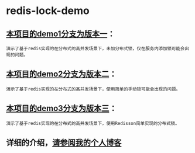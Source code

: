 # redis-lock-demo
## [本项目的demo1分支为版本一](https://github.com/mingwei-cheng/redis-lock-demo/tree/demo1)：
    演示了基于redis实现的在分布式的高并发场景下，未加分布式锁，仅在服务内添加锁可能会出现的问题。
## [本项目的demo2分支为版本二](https://github.com/mingwei-cheng/redis-lock-demo/tree/demo2)：
    演示了基于redis实现的在分布式的高并发场景下，使用简单的手动锁可能会出现的问题。
## [本项目的demo3分支为版本三](https://github.com/mingwei-cheng/redis-lock-demo/tree/demo3)：
    演示了基于redis实现的在分布式的高并发场景下，使用Redisson简单实现的分布式锁。
## 详细的介绍，[请参阅我的个人博客](https://blog.csdn.net/mingwei_cheng/article/details/107369378)
